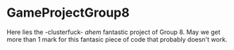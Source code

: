 # GameProjectGroup8

Here lies the -clusterfuck- _ahem_ fantastic project of Group 8. May we get more than 1 mark for this fantasic piece of code that probably doesn't work.
